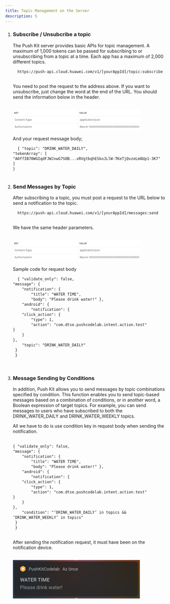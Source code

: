```yaml
---
title: Topic Management on the Server
description: 5
---
```


<ol type="1">
<li><h3>Subscribe / Unsubcribe a topic</h3></li>
  <p>The Push Kit server provides basic APIs for topic management. A maximum of 1,000 tokens can be passed for subscribing to or unsubscribing from a topic at a time. Each app has a maximum of 2,000 different topics.</p>
  
<pre><div id="copy-button33" class="copy-btn" title="Copy" onclick="copyCode(this.id)"></div><code>  https://push-api.cloud.huawei.com/v1/[yourAppId]/topic:subscribe 
<span class="pln">
</span></code></pre>
<p>You need to post the request to the address above. If you want to unsubscribe, just change the word at the end of the URL. You should send the information below in the header.</p>
<br><img style="width: 400.00px" src="https://raw.githubusercontent.com/SinanYilmaz9/PushKitCodelabPage/main/assets/tableHeader.png" onclick="imageclick(src)">

<p>And your request message body;</p>
<pre><div id="copy-button34" class="copy-btn" title="Copy" onclick="copyCode(this.id)"></div><code>  { "topic": "DRINK_WATER_DAILY",
"tokenArray": [ 
"AOffIB70WGIqdFJWJvwG7SOB...xRVgtbqhESkoJLlW-TKeTjQvzeLm8Up1-3K7" 
] 
}
<span class="pln">
</span></code></pre>

 <li><h3>Send Messages by Topic</h3></li>
<p>After subscribing to a topic, you must post a request to the URL below to send a notification to the topic.</strong></p>
<pre><div id="copy-button35" class="copy-btn" title="Copy" onclick="copyCode(this.id)"></div><code>  https://push-api.cloud.huawei.com/v1/[yourAppId]/messages:send
<span class="pln">
</span></code></pre>
<p>We have the same header parameters.</p>
<br><img style="width: 400.00px" src="https://raw.githubusercontent.com/SinanYilmaz9/PushKitCodelabPage/main/assets/tableHeader.png" onclick="imageclick(src)">
<p>Sample code for request body</p>
<pre><div id="copy-button36" class="copy-btn" title="Copy" onclick="copyCode(this.id)"></div><code>  { "validate_only": false, 
"message": { 
	"notification": { 
		"title": "WATER TIME", 
		"body": "Please drink water!" }, 
	"android": { 
		"notification": { 
	"click_action": { 
		"type": 1, 
		"action": "com.dtse.pushcodelab.intent.action.test" 
} 
	} 
}, 
	"topic": "DRINK_WATER_DAILY"
 }
 }

<span class="pln">
</span></code></pre>

 <li><h3>Message Sending by Conditions</h3></li>
 <p>In addition, Push Kit allows you to send messages by topic combinations specified by condition.
This function enables you to send topic-based messages based on a combination of conditions, or in another word, a Boolean expression of target topics. For example, you can send messages to users who have subscribed to both the DRINK_WATER_DAILY and DRINK_WATER_WEEKLY topics.

All we have to do is use condition key in request body when sending the notification.</p>
<pre><div id="copy-button37" class="copy-btn" title="Copy" onclick="copyCode(this.id)"></div><code>  
{ "validate_only": false, 
"message": { 
	"notification": { 
		"title": "WATER TIME", 
		"body": "Please drink water!" }, 
	"android": { 
		"notification": { 
	"click_action": { 
		"type": 1, 
		"action": "com.dtse.pushcodelab.intent.action.test" 
} 
	} 
}, 
	"condition": "’DRINK_WATER_DAILY’ in topics && ‘DRINK_WATER_WEEKLY’ in topics"
 }
 }
<span class="pln">
</span></code></pre>
<p>After sending the notification request, it must have been on the notification device.</p>
<br><img style="width: 400.00px" src="https://raw.githubusercontent.com/SinanYilmaz9/PushKitCodelabPage/main/assets/notifFromServer.png" onclick="imageclick(src)">
</ol>
